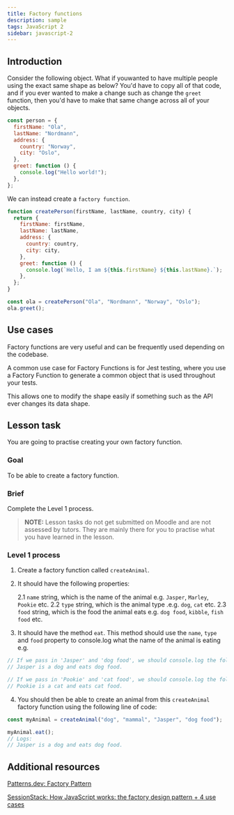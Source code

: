 ```yaml
---
title: Factory functions
description: sample
tags: JavaScript 2
sidebar: javascript-2
---
```


## Introduction

Consider the following object. What if youwanted to have multiple people using the exact same shape as below? You'd have to copy all of that code, and if you ever wanted to make a change such as change the `greet` function, then you'd have to make that same change across all of your objects.

```js
const person = {
  firstName: "Ola",
  lastName: "Nordmann",
  address: {
    country: "Norway",
    city: "Oslo",
  },
  greet: function () {
    console.log("Hello world!");
  },
};
```

We can instead create a `factory function`.

```js
function createPerson(firstName, lastName, country, city) {
  return {
    firstName: firstName,
    lastName: lastName,
    address: {
      country: country,
      city: city,
    },
    greet: function () {
      console.log(`Hello, I am ${this.firstName} ${this.lastName}.`);
    },
  };
}

const ola = createPerson("Ola", "Nordmann", "Norway", "Oslo");
ola.greet();
```

## Use cases

Factory functions are very useful and can be frequently used depending on the codebase.

A common use case for Factory Functions is for Jest testing, where you use a Factory Function to generate a common object that is used throughout your tests.

This allows one to modify the shape easily if something such as the API ever changes its data shape.

## Lesson task

You are going to practise creating your own factory function.

### Goal

To be able to create a factory function.

### Brief

Complete the Level 1 process.

> <b>NOTE:</b> Lesson tasks do not get submitted on Moodle and are not assessed by tutors. They are mainly there for you to practise what you have learned in the lesson.

### Level 1 process

1. Create a factory function called `createAnimal`.

2. It should have the following properties:

   2.1 `name` string, which is the name of the animal e.g. `Jasper`, `Marley`, `Pookie` etc.
   2.2 `type` string, which is the animal type .e.g. `dog`, `cat` etc.
   2.3 `food` string, which is the food the animal eats e.g. `dog food`, `kibble`, `fish food` etc.

3. It should have the method `eat`. This method should use the `name`, `type` and `food` property to console.log what the name of the animal is eating e.g.

```js
// If we pass in 'Jasper' and 'dog food', we should console.log the following:
// Jasper is a dog and eats dog food.

// If we pass in 'Pookie' and 'cat food', we should console.log the following:
// Pookie is a cat and eats cat food.
```

4. You should then be able to create an animal from this `createAnimal` factory function using the following line of code:

```js
const myAnimal = createAnimal("dog", "mammal", "Jasper", "dog food");

myAnimal.eat();
// Logs:
// Jasper is a dog and eats dog food.
```

## Additional resources

[Patterns.dev: Factory Pattern](https://www.patterns.dev/posts/factory-pattern/)

[SessionStack: How JavaScript works: the factory design pattern + 4 use cases](https://blog.sessionstack.com/how-javascript-works-the-factory-design-pattern-4-use-cases-7b9f0d22151d)
